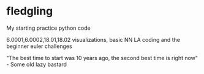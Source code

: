 # fledgling
My starting practice python code

6.0001,6.0002,18.01,18.02 visualizations, basic NN LA coding and the beginner euler challenges

"The best time to start was 10 years ago, the second best time is right now" - Some old lazy bastard
